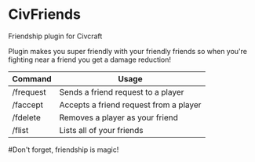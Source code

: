# CivFriends
Friendship plugin for Civcraft

Plugin makes you super friendly with your friendly friends so when you're fighting near a friend you get a damage reduction!

| Command            | Usage                                  |
|--------------------|----------------------------------------|
| /frequest <player> | Sends a friend request to a player     |
| /faccept <player>  | Accepts a friend request from a player |
| /fdelete <player>  | Removes a player as your friend        |
| /flist             | Lists all of your friends              |

#Don't forget, friendship is magic!
